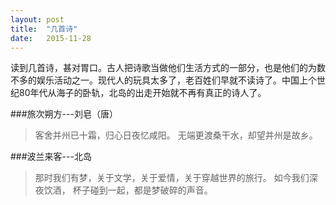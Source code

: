```yaml
---
layout: post
title:  "几首诗"
date:   2015-11-28
---
```

<span class="dropcap">读</span>到几首诗，甚对胃口。古人把诗歌当做他们生活方式的一部分，也是他们的为数不多的娱乐活动之一。现代人的玩具太多了，老百姓们早就不读诗了。中国上个世纪80年代从海子的卧轨，北岛的出走开始就不再有真正的诗人了。

###旅次朔方---刘皂（唐）
>客舍并州已十霜，归心日夜忆咸阳。
无端更渡桑干水，却望并州是故乡。

###波兰来客---北岛
>那时我们有梦，关于文学，关于爱情，关于穿越世界的旅行。 如今我们深夜饮酒， 杯子碰到一起，都是梦破碎的声音。
